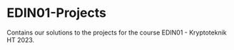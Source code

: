 # EDIN01-Projects

Contains our solutions to the projects for the course EDIN01 - Kryptoteknik HT 2023.
